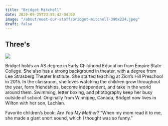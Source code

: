 ```yaml
---
title: "Bridget Mitchell"
date: 2020-09-25T23:58:42-04:00
image: "/about/meet-our-staff/bridget-mitchell-390x224.jpeg"
draft: false
---
```


## Three's

![](/about/meet-our-staff/bridget-mitchell-150x150.jpeg)

Bridget holds an AS degree in Early Childhood Education from Empire State College. She also has a strong background in theater, with a degree from Lee Strasberg Theater Institute. She started teaching at Zion’s Hill Preschool in 2015. In the classroom, she loves watching the children grow throughout the year, form friendships, become independent, and take in the world around them. Swimming, letter boxing, and photography keep her busy outside of school. Originally from Winnipeg, Canada, Bridget now lives in Wilton with her son, Lachlan.

Favorite children’s book: *Are You My Mother?* “When my mom read it to me, she made a giant snort sound, which I thought was so funny.”
